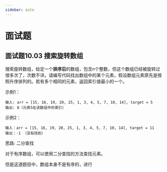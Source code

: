 ```yaml
---
sidebar: auto
---
```


# 面试题

## 面试题10.03 搜索旋转数组

搜索旋转数组，给定一个**排序后**的数组，包含n个整数，但这个数组已经被旋转过很多次了，次数不详。请编写代码找出数组中的某个元素，假设数组元素原先是按照升序排列的。若有多个相同的元素，返回索引值最小的一个。

示例1：
```
输入: arr = [15, 16, 19, 20, 25, 1, 3, 4, 5, 7, 10, 14], target = 5
输出: 8（元素5在该数组中的索引）
```

示例2：
```
输入：arr = [15, 16, 19, 20, 25, 1, 3, 4, 5, 7, 10, 14], target = 11
输出：-1 （没有找到）
```

思路: 二分查找

对于有序数组，可以使用二分查找的方法查找元素。

但是这道题目中，数组本身不是有序的，进行